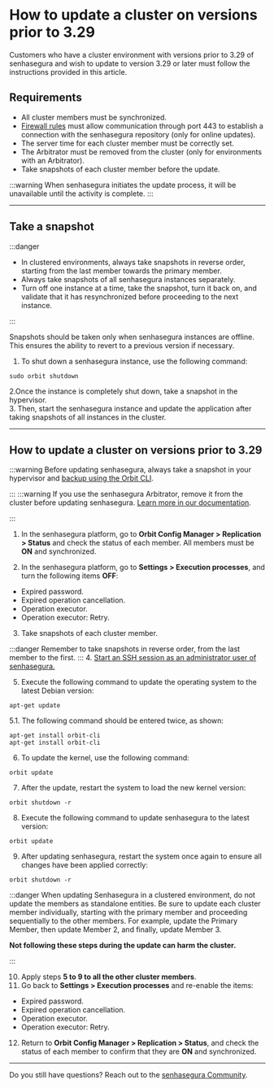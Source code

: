 # How to update a cluster on versions prior to 3.29

Customers who have a cluster environment with versions prior to 3.29 of senhasegura and wish to update to version 3.29 or later must follow the instructions provided in this article.

## Requirements

* All cluster members must be synchronized.
* [Firewall rules](/v3-32/docs/installation-firewall-requirements) must allow communication through port 443 to establish a connection with the senhasegura repository (only for online updates). 
* The server time for each cluster member must be correctly set.
* The Arbitrator must be removed from the cluster (only for environments with an Arbitrator).
* Take snapshots of each cluster member before the update.


:::warning
When senhasegura initiates the update process, it will be unavailable until the activity is complete.
:::

* * *

## Take a snapshot

 :::danger

* In clustered environments, always take snapshots in reverse order, starting from the last member towards the primary member.
* Always take snapshots of all senhasegura instances separately.
* Turn off one instance at a time, take the snapshot, turn it back on, and validate that it has resynchronized before proceeding to the next instance.


:::

Snapshots should be taken only when senhasegura instances are offline. This ensures the ability to revert to a previous version if necessary.



1. To shut down a senhasegura instance, use the following command:

```Shell
sudo orbit shutdown
```
2.Once the instance is completely shut down, take a snapshot in the hypervisor.   
3. Then, start the senhasegura instance and update the application after taking snapshots of all instances in the cluster.



* * *

## How to update a cluster on versions prior to 3.29

 :::warning
Before updating senhasegura, always take a snapshot in your hypervisor and [backup using the Orbit CLI](/v3-32/docs/orbit-cli-set-up-backup-schedule).

:::
 :::warning
If you use the senhasegura Arbitrator, remove it from the cluster before updating senhasegura. [Learn more in our documentation](/v3-32/docs/arbitrator-remove-arbitrator).

:::

1. In the senhasegura platform, go to **Orbit Config Manager > Replication > Status** and check the status of each member. All members must be **ON** and synchronized.


2. In the senhasegura platform, go to **Settings > Execution processes**, and turn the following items **OFF**:



* Expired password.
* Expired operation cancellation. 
* Operation executor.
* Operation executor: Retry.


3. Take snapshots of each cluster member. 

 :::danger
Remember to take snapshots in reverse order, from the last member to the first.
:::
4. [Start an SSH session as an administrator user of senhasegura.](/v3-32/docs/administration-ssh-access)




5. Execute the following command to update the operating system to the latest Debian version:


```Shell
apt-get update
```
5.1.  The following command should be entered twice, as shown:


 
```Shell
apt-get install orbit-cli
apt-get install orbit-cli
```
6. To update the kernel, use the following command:
```Shell
orbit update
```
7. After the update, restart the system to load the new kernel version:
```Shell
orbit shutdown -r
```
8. Execute the following command to update senhasegura to the latest version:
```Shell
orbit update
```
9. After updating senhasegura, restart the system once again to ensure all changes have been applied correctly:


```Shell
orbit shutdown -r
```
 :::danger
When updating Senhasegura in a clustered environment, do not update the members as standalone entities. Be sure to update each cluster member individually, starting with the primary member and proceeding sequentially to the other members. For example, update the Primary Member, then update Member 2, and finally, update Member 3. 

**Not following these steps during the update can harm the cluster.**

:::

10. Apply steps **5 to 9 to all the other cluster members**.
11. Go back to **Settings > Execution processes** and re-enable the items:



* Expired password.
* Expired operation cancellation.
* Operation executor.
* Operation executor: Retry.

12. Return to **Orbit Config Manager > Replication > Status**, and check the status of each member to confirm that they are **ON** and synchronized.



* * *

Do you still have questions? Reach out to the [senhasegura Community](https://community.senhasegura.io/).